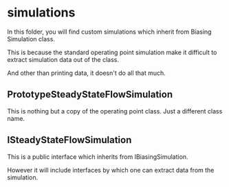 # simulations

In this folder, you will find custom simulations which inherit
from Biasing Simulation class. 

This is because the standard operating point simulation
make it difficult to extract simulation data out of the class.

And other than printing data, it doesn't do all that much.

## PrototypeSteadyStateFlowSimulation

This is nothing but a copy of the operating point class. Just a different
class name.

## ISteadyStateFlowSimulation

This is a public interface which inherits from IBiasingSimulation.

However it will include interfaces by which one can extract data from
the simulation.
